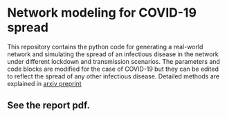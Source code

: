# Network modeling for COVID-19 spread

This repository contains the python code for generating a real-world network and simulating the spread of an infectious disease in the network under different lockdown and transmission scenarios. The parameters and code blocks are modified for the case of COVID-19 but they can be edited to reflect the spread of any other infectious disease. Detailed methods are explained in [arxiv preprint](https://arxiv.org/abs/2006.09189)

## See the report pdf.
